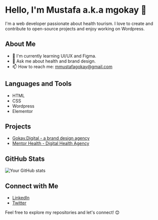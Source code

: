 # Hello, I'm Mustafa a.k.a mgokay 👋

I'm a web developer passionate about health tourism. I love to create and contribute to open-source projects and enjoy working on Wordpress. 

## About Me

- 🌱 I'm currently learning UI/UX and Figma.
- 💬 Ask me about health and brand design.
- 📫 How to reach me: mmustafagokay@gmail.com

## Languages and Tools

- HTML
- CSS
- Wordpress
- Elementor

## Projects

- [Gokay.Digital - a brand design agency](https://gokay.digital)
- [Mentor Health - Digital Health Agency](https://mentorhealth.co)

## GitHub Stats

![Your GitHub stats](https://github-readme-stats.vercel.app/api?username=mgokay&show_icons=true)

## Connect with Me

- [LinkedIn](https://www.linkedin.com/in/mgokay/)
- [Twitter](https://twitter.com/mmgokay)

Feel free to explore my repositories and let's connect! 😊
